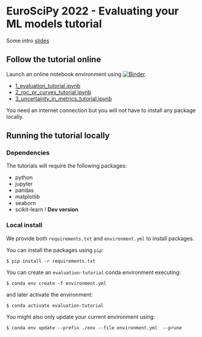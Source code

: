 # EuroSciPy 2022 - Evaluating your ML models tutorial

Some intro [slides](https://www.slideshare.net/GaelVaroquaux/evaluating-machine-learning-models-and-their-diagnostic-value)

## Follow the tutorial online

Launch an online notebook environment using [![Binder](https://mybinder.org/badge_logo.svg)](https://mybinder.org/v2/gh/ArturoAmorQ/euscipy_2022/HEAD).

- [1_evaluation_tutorial.ipynb](https://mybinder.org/v2/gh/ArturoAmorQ/euroscipy_2022_evaluation/HEAD?labpath=notebooks%2F1_evaluation_tutorial.ipynb)
- [2_roc_pr_curves_tutorial.ipynb](https://mybinder.org/v2/gh/ArturoAmorQ/euroscipy_2022_evaluation/HEAD?labpath=notebooks%2F2_roc_pr_curves_tutorial.ipynb)
- [3_uncertainty_in_metrics_tutorial.ipynb ](https://mybinder.org/v2/gh/ArturoAmorQ/euroscipy_2022_evaluation/HEAD?labpath=notebooks%2F3_uncertainty_in_metrics_tutorial.ipynb)

You need an internet connection but you will not have to install any package
locally.

## Running the tutorial locally

### Dependencies

The tutorials will require the following packages:

* python
* jupyter
* pandas
* matplotlib
* seaborn
* scikit-learn ! **Dev version**

### Local install

We provide both `requirements.txt` and `environment.yml` to install packages.

You can install the packages using `pip`:

```
$ pip install -r requirements.txt
```

You can create an `evaluation-tutorial` conda environment executing:

```
$ conda env create -f environment.yml
```

and later activate the environment:

```
$ conda activate evaluation-tutorial
```

You might also only update your current environment using:

```
$ conda env update --prefix ./env --file environment.yml  --prune
```
